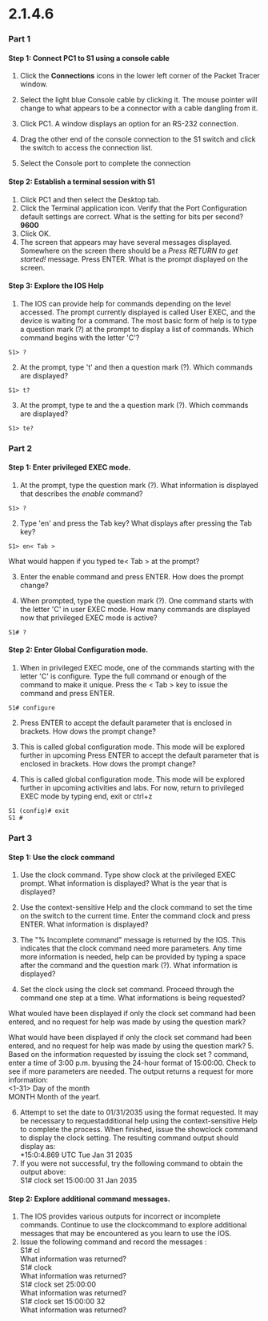 2.1.4.6
===
### Part 1
#### Step 1: Connect PC1 to S1 using a console cable
1. Click the **Connections** icons in the lower left corner of the Packet Tracer window.

2. Select the light blue Console cable by clicking it. The mouse pointer will change to what appears to be a connector with a cable dangling from it.
3. Click PC1. A window displays an option for an RS-232 connection.
4. Drag the other end of the console connection to the S1 switch and click the switch to access the connection list.
5. Select the Console port to complete the connection

#### Step 2: Establish a terminal session with S1
1. Click PC1 and then select the Desktop tab.
2. Click the Terminal application icon. Verify that the Port Configuration default settings are correct. What is the setting for bits per second?
**9600**
3. Click OK.
4. The screen that appears may have several messages displayed. Somewhere on the screen there should be a _Press RETURN to get started!_ message. Press ENTER. What is the prompt displayed on the screen.

#### Step 3: Explore the IOS Help
1. The IOS can provide help for commands depending on the level accessed. The prompt currently displayed is called User EXEC, and the device is waiting for a command. The most basic form of help is to type a question mark (?) at the prompt to display a list of commands. Which command begins with the letter 'C'?  
<pre><code>S1> ?</code></pre>

2. At the prompt, type 't' and then a question mark (?). Which commands are displayed?
<pre><code>S1> t?</code></pre>

3. At the prompt, type te and the a question mark (?). Which commands are displayed?
<pre><code>S1> te?</code></pre>

### Part 2
#### Step 1: Enter privileged EXEC mode.
1. At the prompt, type the question mark (?). What information is displayed that describes the _enable_ command?
<pre><code>S1> ?</code></pre>

2. Type 'en' and press the Tab key? What displays after pressing the Tab key?
<pre><code>S1> en< Tab ></code></pre>

What would happen if you typed te< Tab > at the prompt?

3. Enter the enable command and press ENTER. How does the prompt change?

4. When prompted, type the question mark (?). One command starts with the letter 'C' in user EXEC mode. How many commands are displayed now that privileged EXEC mode is active?
<pre><code>S1# ?</code></pre>

#### Step 2: Enter Global Configuration mode.
1. When in privileged EXEC mode, one of the commands starting with the letter 'C' is configure. Type the full command or enough of the command to make it unique. Press the < Tab > key to issue the command and press ENTER. 
<pre><code>S1# configure</code></pre>

2. Press ENTER to accept the default parameter that is enclosed in brackets. How dows the prompt change?

3. This is called global configuration mode. This mode will be explored further in upcoming Press ENTER to accept the default parameter that is enclosed in brackets. How dows the prompt change?

3. This is called global configuration mode. This mode will be explored further in upcoming activities and labs. For now, return to privileged EXEC mode by typing end, exit or ctrl+z
<pre><code>S1 (config)# exit
S1 #</code></pre>

### Part 3
#### Step 1: Use the clock command
1. Use the clock command. Type show clock at the privileged EXEC prompt. What information is displayed? What is the year that is displayed?

2. Use the context-sensitive Help and the clock command to set the time on the switch to the current time. Enter the command clock and press ENTER. What information is displayed?

3. The "% Incomplete command" message is returned by the IOS. This indicates that the clock command need more parameters. Any time more information is needed, help can be provided by typing a space after the command and the question mark (?). What information is displayed?

4. Set the clock using the clock set command. Proceed through the command one step at a time. What informations is being requested?

What wouled have been displayed if only the clock set command had been entered, and no request for help was made by using the question mark?

What would have been displayed if only the clock set command had been entered, and no request for help was made by using the question mark?
5. Based  on the information  requested  by issuing the clock  set  ? command,  enter  a time of  3:00  p.m. byusing  the 24-hour  format  of  15:00:00.  Check  to see if more  parameters  are  needed.
The  output returns  a request  for  more  information:  
<1-31>  Day of the month  
MONTH   Month of the yearf.

6. Attempt to set the date  to 01/31/2035  using  the format  requested.  It may be  necessary to requestadditional  help  using the  context-sensitive  Help  to complete the  process. When finished,  issue the showclock command  to display the clock setting. The  resulting  command  output  should  display as:  
*15:0:4.869 UTC Tue Jan 31 2035  
7. If  you were  not successful, try the  following  command  to obtain  the  output above:  
S1# clock set 15:00:00 31 Jan 2035
#### Step 2:  Explore additional command  messages. 
1. The  IOS provides  various  outputs  for  incorrect  or incomplete  commands. Continue  to use the clockcommand  to explore  additional  messages  that may be encountered  as you learn  to use  the IOS.  
2. Issue  the following  command  and  record  the messages :  
S1# cl  
What information  was returned?  
S1# clock  
What information  was returned?  
S1# clock set 25:00:00  
What information  was returned?  
S1# clock set 15:00:00 32  
What information  was returned? 
